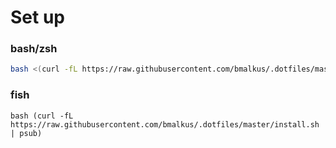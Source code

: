 # Set up

### bash/zsh
```sh
bash <(curl -fL https://raw.githubusercontent.com/bmalkus/.dotfiles/master/install.sh)
```

### fish
```fish
bash (curl -fL https://raw.githubusercontent.com/bmalkus/.dotfiles/master/install.sh | psub)
```
